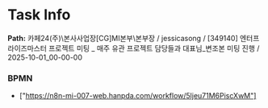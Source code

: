 # Task Info

**Path:** 카페24(주)\본사사업장\[CG]MI본부\본부장 / jessicasong / [349140] 엔터프라이즈마스터 프로젝트 미팅 _ 매주 유관 프로젝트 담당들과 대표님_변조본 미팅 진행 / 2025-10-01_00-00-00

### BPMN
- ["https://n8n-mi-007-web.hanpda.com/workflow/5ljeu71M6PiscXwM"]

